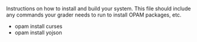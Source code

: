Instructions on how to install and build your system. This file should include any commands your grader needs to run to install OPAM packages, etc.

- opam install curses
- opam install yojson
